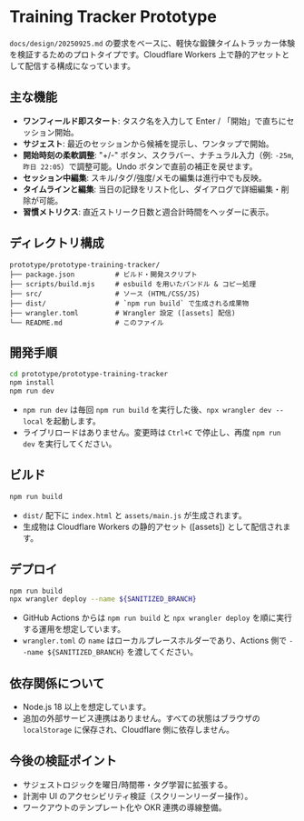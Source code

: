# Training Tracker Prototype

`docs/design/20250925.md` の要求をベースに、軽快な鍛錬タイムトラッカー体験を検証するためのプロトタイプです。Cloudflare Workers 上で静的アセットとして配信する構成になっています。

## 主な機能
- **ワンフィールド即スタート**: タスク名を入力して Enter / 「開始」で直ちにセッション開始。
- **サジェスト**: 最近のセッションから候補を提示し、ワンタップで開始。
- **開始時刻の柔軟調整**: "+/-" ボタン、スクラバー、ナチュラル入力（例: `-25m`, `昨日 22:05`）で調整可能。Undo ボタンで直前の補正を戻せます。
- **セッション中編集**: スキル/タグ/強度/メモの編集は進行中でも反映。
- **タイムラインと編集**: 当日の記録をリスト化し、ダイアログで詳細編集・削除が可能。
- **習慣メトリクス**: 直近ストリーク日数と週合計時間をヘッダーに表示。

## ディレクトリ構成
```
prototype/prototype-training-tracker/
├── package.json          # ビルド・開発スクリプト
├── scripts/build.mjs     # esbuild を用いたバンドル & コピー処理
├── src/                  # ソース (HTML/CSS/JS)
├── dist/                 # `npm run build` で生成される成果物
├── wrangler.toml         # Wrangler 設定 ([assets] 配信)
└── README.md             # このファイル
```

## 開発手順
```bash
cd prototype/prototype-training-tracker
npm install
npm run dev
```

- `npm run dev` は毎回 `npm run build` を実行した後、`npx wrangler dev --local` を起動します。
- ライブリロードはありません。変更時は `Ctrl+C` で停止し、再度 `npm run dev` を実行してください。

## ビルド
```bash
npm run build
```

- `dist/` 配下に `index.html` と `assets/main.js` が生成されます。
- 生成物は Cloudflare Workers の静的アセット ([assets]) として配信されます。

## デプロイ
```bash
npm run build
npx wrangler deploy --name ${SANITIZED_BRANCH}
```

- GitHub Actions からは `npm run build` と `npx wrangler deploy` を順に実行する運用を想定しています。
- `wrangler.toml` の `name` はローカルプレースホルダーであり、Actions 側で `--name ${SANITIZED_BRANCH}` を渡してください。

## 依存関係について
- Node.js 18 以上を想定しています。
- 追加の外部サービス連携はありません。すべての状態はブラウザの `localStorage` に保存され、Cloudflare 側に依存しません。

## 今後の検証ポイント
- サジェストロジックを曜日/時間帯・タグ学習に拡張する。
- 計測中 UI のアクセシビリティ検証（スクリーンリーダー操作）。
- ワークアウトのテンプレート化や OKR 連携の導線整備。

